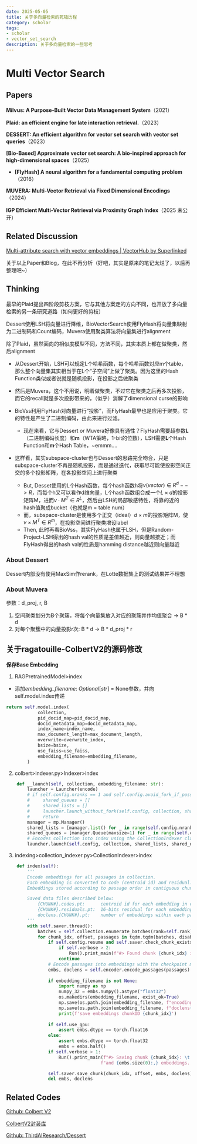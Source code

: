```yaml
---
date: 2025-05-05
title: 关于多向量检索的死磕历程
category: scholar
tags:
- scholar
- vector_set_search
description: 关于多向量检索的一些思考
---
```


# Multi Vector Search

## Papers

**Milvus: A Purpose-Built Vector Data Management System**（2021）

**Plaid: an efficient engine for late interaction retrieval.**（2023）

**DESSERT: An efficient algorithm for vector set search with vector set queries**（2023）

**[Bio-Based] Approximate vector set search: A bio-inspired approach for high-dimensional spaces**（2025）

- **[FlyHash] A neural algorithm for a fundamental computing problem**（2016）

**MUVERA: Multi-Vector Retrieval via Fixed Dimensional Encodings**（2024）

**IGP Efficient Multi-Vector Retrieval via Proximity Graph Index**（2025 未公开）

## Related Discussion

[Multi-attribute search with vector embeddings | VectorHub by Superlinked](https://superlinked.com/vectorhub/articles/multi-attribute-semantic-search)

关于以上Paper和Blog，在此不再分析（好吧，其实是原来的笔记太烂了，以后再整理吧~）



## Thinking

最早的Plaid提出四阶段剪枝方案，它与其他方案走的方向不同，也开放了多向量检索的另一条研究道路（如何更好的剪枝）

Dessert使用LSH将向量进行降维，BioVectorSearch使用FlyHash将向量集映射为二进制码和Count编码，Muvera使用聚类算法将向量集进行alignment

除了Plaid，虽然面向的相似度模型不同，方法不同，其实本质上都在做聚类，然后alignment

- 从Dessert开始，LSH可以规定L个哈希函数，每个哈希函数对应m个table，那么整个向量集其实相当于在L个“子空间”上做了聚类。因为这里的Hash Function类似或者说就是随机投影，在投影之后做聚类

- 然后是Muvera，这个不用说，明着做聚类，不过它在聚类之后再多次投影，而它的recall就是多次投影带来的，（似乎）消解了dimensional curse的影响

- BioVss利用FlyHash对向量进行“投影”，而FlyHash最早也是应用于聚类。它的特性是产生了二进制编码，由此来进行过滤。
  - 现在来看，它与Dessert or Muvera好像具有通性？FlyHash需要超参数**L**（二进制编码长度）和**m**（WTA策略，1-bit的位数），LSH需要**L**个Hash Function和**m**个Hash Table，~emmm….
  
- 这样看，其实subspace-cluster也与Dessert的思路完全吻合，只是subspace-cluster不再是随机投影，而是通过迭代，获取尽可能使投影空间正交的多个投影矩阵，在各投影空间上进行聚类
  - But, Desset使用的L个Hash函数，每个hash函数h将$v(vector) \in R^d --> R$，而每个h又可以看作d维向量，L个hash函数组合成一个$L \times d$的投影矩阵M，进而$v\cdot M^T \in R^L$，然后由LSH的局部敏感特性，将靠的近的hash值聚成bucket（也就是m = table num）
  - 而，subspace-cluster是使用多个正交（ideal）$d \times m$的投影矩阵M，使$v\times M^T \in R^m$，在投影空间进行聚类增设label
  - Then, 此时再看BioVss，其实FlyHash也属于LSH，但是Random-Project-LSH得出的hash val的性质是差值越近，则向量越接近；而FlyHash得出的hash val的性质是hamming distance越近则向量越近
  

### About Dessert

Dessert内部没有使用MaxSim作rerank，在Lotte数据集上的测试结果并不理想

### About Muvera

参数：d_proj, r, B

1. 空间聚类划分为B个聚簇，将每个向量集放入对应的聚簇并作均值聚合 -> B  * d
2. 对每个聚簇中的向量投影r次: B  * d -> B * d_proj * r

## 关于ragatouille-ColbertV2的源码修改

**保存Base Embedding**

1. RAGPretrainedModel>index

- 添加*embedding_filename*: *Optional*[*str*] = None参数，并向self.model.index传递

```python
return self.model.index(
            collection,
            pid_docid_map=pid_docid_map,
            docid_metadata_map=docid_metadata_map,
            index_name=index_name,
            max_document_length=max_document_length,
            overwrite=overwrite_index,
            bsize=bsize,
            use_faiss=use_faiss,
            embedding_filename=embedding_filename,
        )
```

2. colbert>indexer.py>Indexer>index

```python
    def __launch(self, collection, embedding_filename: str):
        launcher = Launcher(encode)
        # if self.config.nranks == 1 and self.config.avoid_fork_if_possible:
        #     shared_queues = []
        #     shared_lists = []
        #     launcher.launch_without_fork(self.config, collection, shared_lists, shared_queues, self.verbose)
        #     return
        manager = mp.Manager()
        shared_lists = [manager.list() for _ in range(self.config.nranks)]
        shared_queues = [manager.Queue(maxsize=1) for _ in range(self.config.nranks)]
        # Encodes collection into index using the CollectionIndexer class
        launcher.launch(self.config, collection, shared_lists, shared_queues, self.verbose, embedding_filename)
```

3. indexing>collection_indexer.py>CollectionIndexer>index

```python
    def index(self):
        '''
        Encode embeddings for all passages in collection.
        Each embedding is converted to code (centroid id) and residual.
        Embeddings stored according to passage order in contiguous chunks of memory.

        Saved data files described below:
            {CHUNK#}.codes.pt:      centroid id for each embedding in chunk
            {CHUNK#}.residuals.pt:  16-bits residual for each embedding in chunk
            doclens.{CHUNK#}.pt:    number of embeddings within each passage in chunk
        '''
        with self.saver.thread():
            batches = self.collection.enumerate_batches(rank=self.rank)
            for chunk_idx, offset, passages in tqdm.tqdm(batches, disable=self.rank > 0):
                if self.config.resume and self.saver.check_chunk_exists(chunk_idx):
                    if self.verbose > 2:
                        Run().print_main(f"#> Found chunk {chunk_idx} in the index already, skipping encoding...")
                    continue
                # Encode passages into embeddings with the checkpoint model
                embs, doclens = self.encoder.encode_passages(passages)
                
                if embedding_filename is not None:
                    import numpy as np
                    numpy_32 = embs.numpy().astype("float32")
                    os.makedirs(embedding_filename, exist_ok=True)
                    np.save(os.path.join(embedding_filename, f"encoding{chunk_idx}_float32.npy"), numpy_32)
                    np.save(os.path.join(embedding_filename, f"doclens{chunk_idx}.npy"), doclens)
                    print(f'save embeddings chunkID {chunk_idx}')
                
                if self.use_gpu:
                    assert embs.dtype == torch.float16
                else:
                    assert embs.dtype == torch.float32
                    embs = embs.half()
                if self.verbose > 1:
                    Run().print_main(f"#> Saving chunk {chunk_idx}: \t {len(passages):,} passages "
                                    f"and {embs.size(0):,} embeddings. From #{offset:,} onward.")

                self.saver.save_chunk(chunk_idx, offset, embs, doclens) # offset = first passage index in chunk
                del embs, doclens
```

## **Related Codes**

[Github: Colbert V2](https://github.com/stanford-futuredata/ColBERT)

[ColbertV2封装库](https://github.com/AnswerDotAI/RAGatouille)

[Github: ThirdAIResearch/Dessert](https://github.com/ThirdAIResearch/Dessert)

